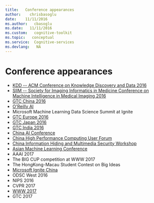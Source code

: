 ```yaml
---
title:   Conference appearances
author:    chrisbasoglu
date:    11/11/2016
ms.author:   cbasoglu
ms.date:   11/11/2016
ms.custom:   cognitive-toolkit
ms.topic:   conceptual
ms.service:  Cognitive-services
ms.devlang:   NA
---
```


# Conference appearances

* [KDD -- ACM Conference on Knowledge Discovery and Data 2016](http://www.kdd.org/kdd2016)
* [SIIM -- Society for Imaging Informatics in Medicine Conference on Machine Intelligence in Medical Imaging 2016](http://siim.org/page/2016CMIMI)
* [GTC China 2016](http://www.gputechconf.cn/page/home.html)
* [O'Reilly AI](http://conferences.oreilly.com/artificial-intelligence/ai-deep-learning-bots-ny)
* Microsoft Machine Learning Data Science Summit at Ignite
* [GTC Europe 2016](https://www.gputechconf.eu/Home.aspx)
* [GTC Japan 2016](http://www.gputechconf.jp)
* [GTC India 2016](http://www.gputechconf.in)
* [China AI Conference](http://ccai.caai.cn)
* [China High Performance Computing User Forum](http://www.asc-events.org/HPCUF/2016)
* [China Information Hiding and Multimedia Security Workshop](http://www.cihw.org.cn)
* [Asian Machine Learning Conference](http://acml-conf.org/2016)
* AAAI 2017
* The BIG CUP competition at WWW 2017
* The HongKong-Macau Student Contest on Big Ideas
* [Microsoft Ignite China](https://www.microsoft.com/china/ignite/2016/)
* ODSC West 2016
* NIPS 2016
* CVPR 2017
* [WWW 2017](./WWW-2017-Tutorial.md)
* GTC 2017
